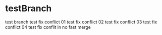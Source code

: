 # testBranch
test branch
test fix conflict 01
test fix conflict 02
test fix conflict 03
test fix conflict 04
test fix conflit in no fast merge 
